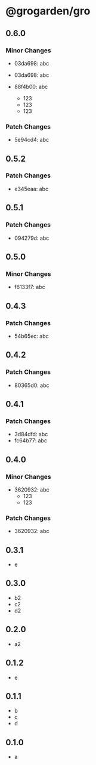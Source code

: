 # @grogarden/gro

## 0.6.0

### Minor Changes

- 03da698: abc
- 03da698: abc
- 88f4b00: abc

  - 123
  - 123
  - 123

### Patch Changes

- 5e94cd4: abc

## 0.5.2

### Patch Changes

- e345eaa: abc

## 0.5.1

### Patch Changes

- 094279d: abc

## 0.5.0

### Minor Changes

- f6133f7: abc

## 0.4.3

### Patch Changes

- 54b65ec: abc

## 0.4.2

### Patch Changes

- 80365d0: abc

## 0.4.1

### Patch Changes

- 3d84dfd: abc
- fc64b77: abc

## 0.4.0

### Minor Changes

- 3620932: abc
  - 123
  - 123

### Patch Changes

- 3620932: abc

## 0.3.1

- e

## 0.3.0

- b2
- c2
- d2

## 0.2.0

- a2

## 0.1.2

- e

## 0.1.1

- b
- c
- d

## 0.1.0

- a
